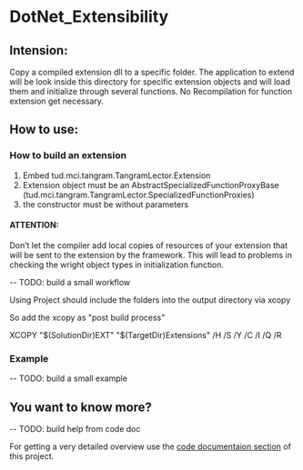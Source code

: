 DotNet_Extensibility
=========

## Intension:
Copy a compiled extension dll to a specific folder. The application to extend will be look inside this directory for specific extension objects and will load them and initialize through several functions. No Recompilation for function extension get necessary.


## How to use:

### How to build an extension
1. Embed tud.mci.tangram.TangramLector.Extension
2. Extension object must be an AbstractSpecializedFunctionProxyBase (tud.mci.tangram.TangramLector.SpecializedFunctionProxies)
3. the constructor must be without parameters

#### ATTENTION: 
Don’t let the compiler add local copies of resources of your extension that will be sent to the extension by the framework. This will lead to problems in checking the wright object types in initialization function.


--	TODO: build a small workflow

Using Project should include the folders into the output directory via xcopy

So add the xcopy as "post build process"

XCOPY "$(SolutionDir)EXT" "$(TargetDir)Extensions" /H /S /Y /C /I /Q /R


### Example

--	TODO: build a small example



## You want to know more?

--	TODO: build help from code doc

For getting a very detailed overview use the [code documentaion section](/Help/index.html) of this project.


